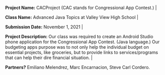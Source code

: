 **Project Name:** CACProject (CAC stands for Congressional App Contest.) | 

**Class Name:** Advanced Java Topics at Valley View High School | 

**Submission Date:** November 1, 2021  | 

**Project Description:** Our class was required to create an Android Studio phone application for the Congressional App Contest. (Java language.) Our budgeting apps purpose was to not only help the individual budget on essential projects, like groceries, but to provide links to services/programs that can help their dire financial situation. |

**Partners?** Emiliano Melendrez, Marc Encarnacion, Steve Carl Cordero.
